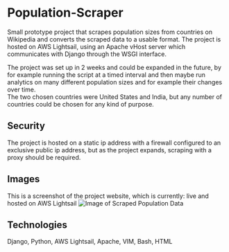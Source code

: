 # Population-Scraper
Small prototype project that scrapes population sizes from countries on Wikipedia and converts the scraped data to a usable format. The project is hosted on AWS Lightsail, using an Apache vHost server which communicates with Django through the WSGI interface. 

The project was set up in 2 weeks and could be expanded in the future, by for example running the script at a timed interval and then maybe run analytics on many different population sizes and for example their changes over time.  
The two chosen countries were United States and India, but any number of countries could be chosen for any kind of purpose. 

## Security
The project is hosted on a static ip address with a firewall configured to an exclusive public ip address, but as the project 
expands, scraping with a proxy should be required. 

## Images

This is a screenshot of the project website, which is currently: live and hosted on AWS Lightsail
![Image of Scraped Population Data](https://github.com/JonasKVJ/Population-Scraper-AWS-Lightsail/blob/master/Embedded-ScrapedProjectData.png)


## Technologies
Django, Python, AWS Lightsail, Apache, VIM, Bash, HTML
